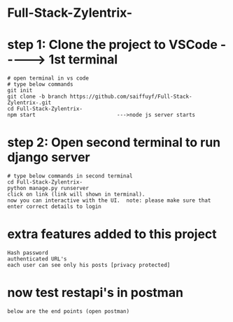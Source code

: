 # Full-Stack-Zylentrix-

# step 1: Clone the project to VSCode -----> 1st terminal
    # open terminal in vs code
    # type below commands
    git init
    git clone -b branch https://github.com/saiffuyf/Full-Stack-Zylentrix-.git
    cd Full-Stack-Zylentrix-
    npm start                          --->node js server starts

# step 2: Open second terminal to run django server
    # type below commands in second terminal
    cd Full-Stack-Zylentrix-
    python manage.py runserver
    click on link (link will shown in terminal).
    now you can interactive with the UI.  note: please make sure that enter correct details to login


# extra features added to this project
    Hash password
    authenticated URL's 
    each user can see only his posts [privacy protected]

# now test restapi's in postman
    below are the end points (open postman)


    
